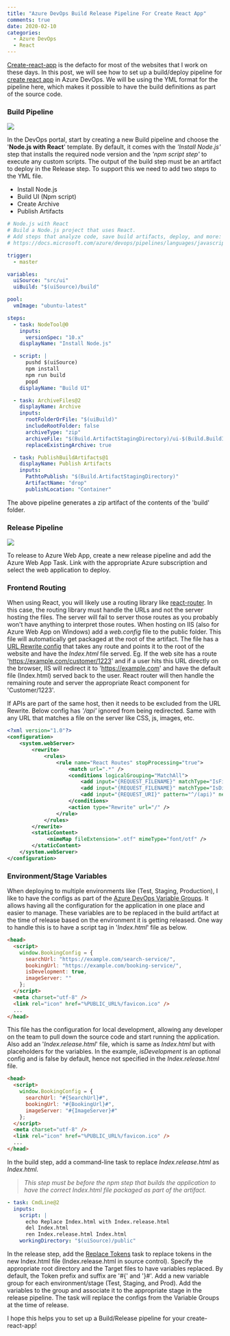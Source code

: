 ```yaml
---
title: "Azure DevOps Build Release Pipeline For Create React App"
comments: true
date: 2020-02-10
categories:
  - Azure DevOps
  - React
---
```


[Create-react-app](https://github.com/facebook/create-react-app) is the defacto for most of the websites that I work on these days. In this post, we will see how to set up a build/deploy pipeline for [create react app](https://create-react-app.dev/) in Azure DevOps. We will be using the YML format for the pipeline here, which makes it possible to have the build definitions as part of the source code.

### Build Pipeline

![](/images/devops_create_react_app.jpg)

In the DevOps portal, start by creating a new Build pipeline and choose the '**Node.js with React**' template. By default, it comes with the _'Install Node.js'_ step that installs the required node version and the _'npm script step'_ to execute any custom scripts. The output of the build step must be an artifact to deploy in the Release step. To support this we need to add two steps to the YML file.

- Install Node.js
- Build UI (Npm script)
- Create Archive
- Publish Artifacts

```yml
# Node.js with React
# Build a Node.js project that uses React.
# Add steps that analyze code, save build artifacts, deploy, and more:
# https://docs.microsoft.com/azure/devops/pipelines/languages/javascript

trigger:
  - master

variables:
  uiSource: "src/ui"
  uiBuild: "$(uiSource)/build"

pool:
  vmImage: "ubuntu-latest"

steps:
  - task: NodeTool@0
    inputs:
      versionSpec: "10.x"
    displayName: "Install Node.js"

  - script: |
      pushd $(uiSource)
      npm install
      npm run build
      popd
    displayName: "Build UI"

  - task: ArchiveFiles@2
    displayName: Archive
    inputs:
      rootFolderOrFile: "$(uiBuild)"
      includeRootFolder: false
      archiveType: "zip"
      archiveFile: "$(Build.ArtifactStagingDirectory)/ui-$(Build.BuildId).zip"
      replaceExistingArchive: true

  - task: PublishBuildArtifacts@1
    displayName: Publish Artifacts
    inputs:
      PathtoPublish: "$(Build.ArtifactStagingDirectory)"
      ArtifactName: "drop"
      publishLocation: "Container"
```

The above pipeline generates a zip artifact of the contents of the 'build' folder.

### Release Pipeline

![](/images/devops_cra_release.jpg)

To release to Azure Web App, create a new release pipeline and add the Azure Web App Task. Link with the appropriate Azure subscription and select the web application to deploy.

### Frontend Routing

When using React, you will likely use a routing library like [react-router](https://reacttraining.com/react-router/). In this case, the routing library must handle the URLs and not the server hosting the files. The server will fail to server those routes as you probably won't have anything to interpret those routes. When hosting on IIS (also for Azure Web App on Windows) add a _web.config_ file to the public folder. This file will automatically get packaged at the root of the artifact. The file has a [URL Rewrite config](https://docs.microsoft.com/en-us/iis/extensions/url-rewrite-module/creating-rewrite-rules-for-the-url-rewrite-module) that takes any route and points it to the root of the website and have the _Index.html_ file served. Eg. If the web site has a route 'https://example.com/customer/1223' and if a user hits this URL directly on the browser, IIS will redirect it to 'https://example.com' and have the default file (Index.html) served back to the user. React router will then handle the remaining route and server the appropriate React component for 'Customer/1223'.

If APIs are part of the same host, then it needs to be excluded from the URL Rewrite. Below config has _'/api'_ ignored from being redirected. Same with any URL that matches a file on the server like CSS, js, images, etc.

```xml
<?xml version="1.0"?>
<configuration>
    <system.webServer>
        <rewrite>
            <rules>
                <rule name="React Routes" stopProcessing="true">
                    <match url=".*" />
                    <conditions logicalGrouping="MatchAll">
                        <add input="{REQUEST_FILENAME}" matchType="IsFile" negate="true" />
                        <add input="{REQUEST_FILENAME}" matchType="IsDirectory" negate="true" />
                        <add input="{REQUEST_URI}" pattern="^/(api)" negate="true" />
                    </conditions>
                    <action type="Rewrite" url="/" />
                </rule>
            </rules>
        </rewrite>
        <staticContent>
             <mimeMap fileExtension=".otf" mimeType="font/otf" />
        </staticContent>
    </system.webServer>
</configuration>
```

### Environment/Stage Variables

When deploying to multiple environments like (Test, Staging, Production), I like to have the configs as part of the [Azure DevOps Variable Groups](https://www.rahulpnath.com/blog/azure-devops-variable-groups-history/). It allows having all the configuration for the application in one place and easier to manage. These variables are to be replaced in the build artifact at the time of release based on the environment it is getting released. One way to handle this is to have a script tag in '_Index.html_' file as below.

```html
<head>
  <script>
    window.BookingConfig = {
      searchUrl: "https://example.com/search-service/",
      bookingUrl: "https://example.com/booking-service/",
      isDevelopment: true,
      imageServer: ""
    };
  </script>
  <meta charset="utf-8" />
  <link rel="icon" href="%PUBLIC_URL%/favicon.ico" />
  ...
</head>
```

This file has the configuration for local development, allowing any developer on the team to pull down the source code and start running the application. Also add an '_Index.release.html_' file, which is same as _Index.html_ but with placeholders for the variables. In the example, _isDevelopment_ is an optional config and is false by default, hence not specified in the _Index.release.html_ file.

```html
<head>
  <script>
    window.BookingConfig = {
      searchUrl: "#{SearchUrl}#",
      bookingUrl: "#{BookingUrl}#",
      imageServer: "#{ImageServer}#"
    };
  </script>
  <meta charset="utf-8" />
  <link rel="icon" href="%PUBLIC_URL%/favicon.ico" />
  ...
</head>
```

In the build step, add a command-line task to replace _Index.release.html_ as _Index.html_.

> _This step must be before the npm step that builds the application to have the correct Index.html file packaged as part of the artifact._

```yml
- task: CmdLine@2
  inputs:
    script: |
      echo Replace Index.html with Index.release.html
      del Index.html
      ren Index.release.html Index.html
    workingDirectory: "$(uiSource)/public"
```

In the release step, add the [Replace Tokens](https://marketplace.visualstudio.com/items?itemName=qetza.replacetokens) task to replace tokens in the new Index.html file (Index.release.html in source control). Specify the appropriate root directory and the Target files to have variables replaced. By default, the Token prefix and suffix are '#{' and '}#'. Add a new variable group for each environment/stage (Test, Staging, and Prod). Add the variables to the group and associate it to the appropriate stage in the release pipeline. The task will replace the configs from the Variable Groups at the time of release.

I hope this helps you to set up a Build/Release pipeline for your create-react-app!
